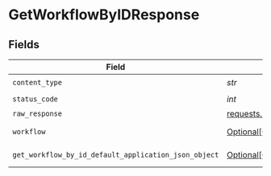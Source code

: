 # GetWorkflowByIDResponse


## Fields

| Field                                                                                                               | Type                                                                                                                | Required                                                                                                            | Description                                                                                                         |
| ------------------------------------------------------------------------------------------------------------------- | ------------------------------------------------------------------------------------------------------------------- | ------------------------------------------------------------------------------------------------------------------- | ------------------------------------------------------------------------------------------------------------------- |
| `content_type`                                                                                                      | *str*                                                                                                               | :heavy_check_mark:                                                                                                  | N/A                                                                                                                 |
| `status_code`                                                                                                       | *int*                                                                                                               | :heavy_check_mark:                                                                                                  | N/A                                                                                                                 |
| `raw_response`                                                                                                      | [requests.Response](https://requests.readthedocs.io/en/latest/api/#requests.Response)                               | :heavy_minus_sign:                                                                                                  | N/A                                                                                                                 |
| `workflow`                                                                                                          | [Optional[GetWorkflowByIDWorkflow]](../../models/operations/getworkflowbyidworkflow.md)                             | :heavy_minus_sign:                                                                                                  | A workflow object.                                                                                                  |
| `get_workflow_by_id_default_application_json_object`                                                                | [Optional[GetWorkflowByIDDefaultApplicationJSON]](../../models/operations/getworkflowbyiddefaultapplicationjson.md) | :heavy_minus_sign:                                                                                                  | Error response.                                                                                                     |